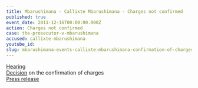 ```yaml
---
title: Mbarushimana - Callixte Mbarushimana - Charges not confirmed
published: true
event_date: 2011-12-16T00:00:00.000Z
action: Charges not confirmed
case: the-prosecutor-v-mbarushimana
accused: callixte-mbarushimana
youtube_id:
slug: mbarushimana-events-callixte-mbarushimana-confirmation-of-charges-
---
```



[Hearing](https://youtu.be/5XOx1ICyu20)
<br>[Decision](http://www.icc-cpi.int/iccdocs/doc/doc1286409.pdf) on the confirmation of charges
<br>[Press release](https://www.icc-cpi.int/pages/item.aspx?name=PR757)